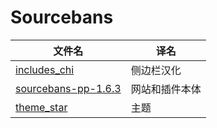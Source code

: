 # Sourcebans
| 文件名                                                       | 译名           |
| ------------------------------------------------------------ | -------------- |
| [includes_chi](https://github.com/Ksbjt/Sourcebans/tree/main/includes_chi/includes) | 侧边栏汉化     |
| [sourcebans-pp-1.6.3](https://github.com/Ksbjt/Sourcebans/tree/main/sourcebans-pp-1.6.3) | 网站和插件本体 |
| [theme_star](https://github.com/Ksbjt/Sourcebans/tree/main/theme_star/star) | 主题           |

